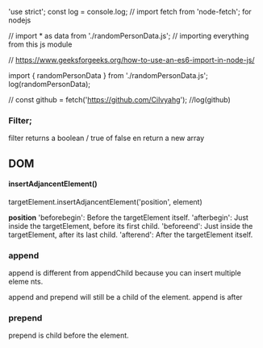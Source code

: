 'use strict';
const log = console.log;
// import fetch from 'node-fetch'; for nodejs

// import * as data from './randomPersonData.js'; // importing everything from this js module

// https://www.geeksforgeeks.org/how-to-use-an-es6-import-in-node-js/

import { randomPersonData } from './randomPersonData.js';
log(randomPersonData);

// const github = fetch('https://github.com/Cilvyahg');
//log(github)



### Filter; 

filter returns a boolean / true of false en return a new array 


## DOM 

#### insertAdjancentElement()
targetElement.insertAdjancentElement('position', element)

**position**
'beforebegin': Before the targetElement itself.
'afterbegin': Just inside the targetElement, before its first child.
'beforeend': Just inside the targetElement, after its last child.
'afterend': After the targetElement itself.

### append
append is different from appendChild because you can insert multiple eleme nts.

append and prepend will still be a child of the element. append is after

### prepend
prepend is child before the element. 